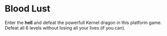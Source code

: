 # Blood Lust

Enter the __hell__ and defeat the powerfull Kernel dragon in this platform game.
Defeat all 6 levels without losing all your lives (if you can).



